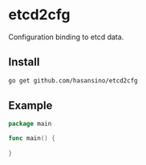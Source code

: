 # etcd2cfg

Configuration binding to etcd data.

## Install

```bash
go get github.com/hasansino/etcd2cfg
```

## Example

```go
package main

func main() {
	
}
```